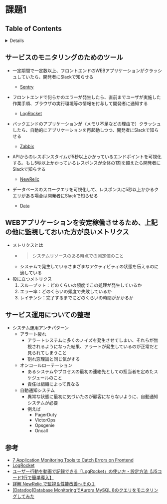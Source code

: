# 課題1

## Table of Contents
<!-- START doctoc generated TOC please keep comment here to allow auto update -->
<!-- DON'T EDIT THIS SECTION, INSTEAD RE-RUN doctoc TO UPDATE -->
<details>
<summary>Details</summary>

- [サービスのモニタリングのためのツール](#%E3%82%B5%E3%83%BC%E3%83%93%E3%82%B9%E3%81%AE%E3%83%A2%E3%83%8B%E3%82%BF%E3%83%AA%E3%83%B3%E3%82%B0%E3%81%AE%E3%81%9F%E3%82%81%E3%81%AE%E3%83%84%E3%83%BC%E3%83%AB)
- [WEBアプリケーションを安定稼働させるため、上記の他に監視しておいた方が良いメトリクス](#web%E3%82%A2%E3%83%97%E3%83%AA%E3%82%B1%E3%83%BC%E3%82%B7%E3%83%A7%E3%83%B3%E3%82%92%E5%AE%89%E5%AE%9A%E7%A8%BC%E5%83%8D%E3%81%95%E3%81%9B%E3%82%8B%E3%81%9F%E3%82%81%E4%B8%8A%E8%A8%98%E3%81%AE%E4%BB%96%E3%81%AB%E7%9B%A3%E8%A6%96%E3%81%97%E3%81%A6%E3%81%8A%E3%81%84%E3%81%9F%E6%96%B9%E3%81%8C%E8%89%AF%E3%81%84%E3%83%A1%E3%83%88%E3%83%AA%E3%82%AF%E3%82%B9)
- [サービス運用についての整理](#%E3%82%B5%E3%83%BC%E3%83%93%E3%82%B9%E9%81%8B%E7%94%A8%E3%81%AB%E3%81%A4%E3%81%84%E3%81%A6%E3%81%AE%E6%95%B4%E7%90%86)
- [参考](#%E5%8F%82%E8%80%83)

</details>
<!-- END doctoc generated TOC please keep comment here to allow auto update -->

## サービスのモニタリングのためのツール

- 一定期間で一定数以上、フロントエンドのWEBアプリケーションがクラッシュしていたら、開発者にSlackで知らせる
  - [Sentry](https://sentry.io/welcome/)

- フロントエンドで何らかのエラーが発生したら、直前までユーザが実施した作業手順、ブラウザの実行環境等の情報を付与して開発者に通知する
  - [LogRocket](https://logrocket.com/)

- バックエンドのアプリケーションが（メモリ不足などの理由で）クラッシュしたら、自動的にアプリケーションを再起動しつつ、開発者にSlackで知らせる
  - [Zabbix](https://www.zabbix.com/jp)

- APIからのレスポンスタイムが5秒以上かかっているエンドポイントを可視化する。もし5秒以上かかっているレスポンスが全体の1割を超えたら開発者にSlackで知らせる
  - [NewRelic](https://newrelic.com/jp)

- データベースのスロークエリを可視化して、レスポンスに5秒以上かかるクエリがある場合は開発者にSlackで知らせる
  - [Data](https://www.datadoghq.com/ja/)

## WEBアプリケーションを安定稼働させるため、上記の他に監視しておいた方が良いメトリクス

- メトリクスとは
  - > システムリソースのある時点での測定値のこと
  - システムで発生しているさまざまなアクティビティの状態を伝えるのに適している
- 役に立つメトリクス
  1. スループット：どのくらいの頻度でこの処理が発生しているか
  2. エラー率：どのくらいの頻度で失敗しているか
  3. レイテンシ：完了するまでにどのくらいの時間がかかるか

## サービス運用についての整理

- システム運用アンチパターン
  - アラート疲れ
    - アラートシステムに多くのノイズを発生させてしまい、それらが無視されるようになった結果、アラートが発生しているのが正常だと見られてしまうこと
    - 割れ窓理論と同じ気がする
  - オンコールローテーション
    - あるシステムやプロセスの最初の連絡先としての担当者を定めたスケジュールのこと
    - 責任は組織によって異なる
  - 自動通知システム
    - 異常な状態に最初に気づいたのが顧客にならないように、自動通知システムが必要
    - 例えば
      - PagerDuty
      - VictorOps
      - Opsgenie
      - Oncall
  



## 参考

- [7 Application Monitoring Tools to Catch Errors on Frontend](https://geekflare.com/frontend-web-monitoring/)
- [LogRocket](https://logrocket.com/)
- [ユーザー行動を動画で記録できる「LogRocket」の使い方・設定方法【JSコード1行で簡単導入】](https://tekito-style.me/columns/howto-use-logrocket)
- [詳解 NewRelic で監視＆性能改善〜その１](https://qiita.com/wapa5pow/items/e3ef018af270cc2ad014)
- [[Datadog]Database MonitoringでAurora MySQL 8のクエリをモニタリングしてみた](https://blog.adachin.me/archives/49289)